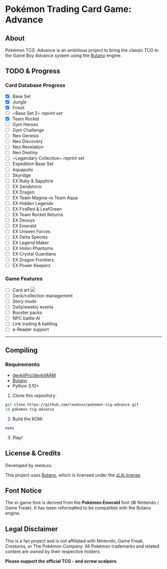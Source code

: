 # Pokémon Trading Card Game: Advance
## About
Pokémon TCG: Advance is an ambitious project to bring the classic TCG to the Game Boy Advance system using the [Butano](https://github.com/GValiente/butano) engine.
## TODO & Progress
### Card Database Progress
- [X] Base Set
- [X] Jungle
- [X] Fossil
- [ ] ~Base Set 2~ *reprint set*
- [X] Team Rocket
- [ ] Gym Heroes
- [ ] Gym Challenge
- [ ] Neo Genesis
- [ ] Neo Discovery
- [ ] Neo Revelation
- [ ] Neo Destiny
- [ ] ~Legendary Collection~ *reprint set*
- [ ] Expedition Base Set
- [ ] Aquapolis
- [ ] Skyridge
- [ ] EX Ruby & Sapphire
- [ ] EX Sandstorm
- [ ] EX Dragon
- [ ] EX Team Magma vs Team Aqua
- [ ] EX Hidden Legends
- [ ] EX FireRed & LeafGreen
- [ ] EX Team Rocket Returns
- [ ] EX Deoxys
- [ ] EX Emerald
- [ ] EX Unseen Forces
- [ ] EX Delta Species
- [ ] EX Legend Maker
- [ ] EX Holon Phantoms
- [ ] EX Crystal Guardians
- [ ] EX Dragon Frontiers
- [ ] EX Power Keepers
### Game Features
- [ ] Card art ![](https://geps.dev/progress/0)
- [ ] Deck/collection management
- [ ] Story mode
- [ ] Daily/weekly events
- [ ] Booster packs
- [ ] NPC battle AI
- [ ] Link trading & battling
- [ ] e-Reader support
---
## Compiling
### Requirements
- [devkitPro/devkitARM](https://devkitpro.org)
- [Butano](https://github.com/GValiente/butano)
- Python 3.10+
1. Clone this repository:
```bash
git clone https://github.com/reeduxx/pokemon-tcg-advance.git
cd pokemon-tcg-advance
```
2. Build the ROM:
```bash
make
```
3. Play!

## License & Credits
Developed by reeduxx.

This project uses [Butano](https://github.com/GValiente/butano), which is licensed under the [zLib license](https://github.com/GValiente/butano/LICENSE).

## Font Notice
The in-game font is derived from the **Pokémon Emerald** font (© Nintendo / Game Freak). It has been reformatted to be compatible with the Butano engine.

## Legal Disclaimer
This is a fan project and is not affiliated with Nintendo, Game Freak, Creatures, or The Pokémon Company. All Pokémon trademarks and related content are owned by their respective holders.

**Please support the official TCG - and screw scalpers.**
